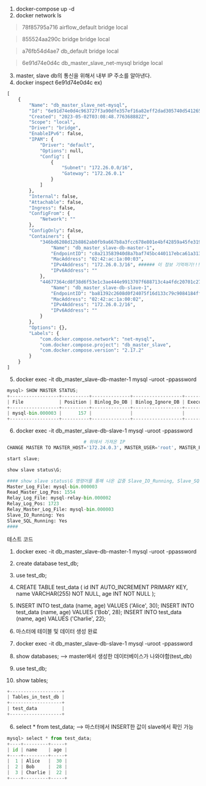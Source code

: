 1. docker-compose up -d
2. docker network ls
>78f85795a716   airflow_default             bridge    local
 
> 855524aa290c   bridge                      bridge    local

> a76fb54d4ae7   db_default                  bridge    local

> 6e91d74e0d4c   db_master_slave_net-mysql   bridge    local

3. master, slave db의 통신을 위해서 내부 IP 주소를 알아낸다.
4. docker inspect 6e91d74e0d4c
ex)
```python
[
    {
        "Name": "db_master_slave_net-mysql",
        "Id": "6e91d74e0d4c963727f3a90dfe357ef16a82eff2dad305740d541265820cf07d",
        "Created": "2023-05-02T03:08:48.776368882Z",
        "Scope": "local",
        "Driver": "bridge",
        "EnableIPv6": false,
        "IPAM": {
            "Driver": "default",
            "Options": null,
            "Config": [
                {
                    "Subnet": "172.26.0.0/16",
                    "Gateway": "172.26.0.1"
                }
            ]
        },
        "Internal": false,
        "Attachable": false,
        "Ingress": false,
        "ConfigFrom": {
            "Network": ""
        },
        "ConfigOnly": false,
        "Containers": {
            "346bd6208d12b8862ab0fb9a667b8a3fcc678e801e4bf42859a45fe319f9b329": {
                "Name": "db_master_slave-db-master-1",
                "EndpointID": "c8a213583940d8a7baf745bc440117ebca61a3139f85dfe2f8ad30401120615b",
                "MacAddress": "02:42:ac:1a:00:03",
                "IPv4Address": "172.26.0.3/16", ###### 이 정보 기억하기!!!!
                "IPv6Address": ""
            },
            "44677364cd8f38d6f53e1c3ae444e9913707f688713c4a4fdc20701c27534f0f": {
                "Name": "db_master_slave-db-slave-1",
                "EndpointID": "ba81392c2608d0f24075f16d133c79c9084184ff340331c919e452f9c1e57430",
                "MacAddress": "02:42:ac:1a:00:02",
                "IPv4Address": "172.26.0.2/16",
                "IPv6Address": ""
            }
        },
        "Options": {},
        "Labels": {
            "com.docker.compose.network": "net-mysql",
            "com.docker.compose.project": "db_master_slave",
            "com.docker.compose.version": "2.17.2"
        }
    }
]

```
5.  docker exec -it db_master_slave-db-master-1 mysql -uroot -ppassword
```python
mysql> SHOW MASTER STATUS;
+------------------+----------+--------------+------------------+-------------------+
| File             | Position | Binlog_Do_DB | Binlog_Ignore_DB | Executed_Gtid_Set |
+------------------+----------+--------------+------------------+-------------------+
| mysql-bin.000003 |      157 |              |                  |                   |
+------------------+----------+--------------+------------------+-------------------+
```

6. docker exec -it db_master_slave-db-slave-1 mysql -uroot -ppassword
```python
                            # 위에서 가져온 IP                                            # SHOW MASTER STATUS에서 나온 File      # SHOW MASTER STATUS에서 나온 Position
CHANGE MASTER TO MASTER_HOST='172.24.0.3', MASTER_USER='root', MASTER_PASSWORD='password', MASTER_LOG_FILE='mysql-bin.000003', MASTER_LOG_POS=157, GET_MASTER_PUBLIC_KEY=1;

start slave;

show slave status\G;

#### show slave status\G 명령어를 통해 나온 값중 Slave_IO_Running, Slave_SQL_Running가 yes여야 성공
Master_Log_File: mysql-bin.000003
Read_Master_Log_Pos: 1554
Relay_Log_File: mysql-relay-bin.000002
Relay_Log_Pos: 1723
Relay_Master_Log_File: mysql-bin.000003
Slave_IO_Running: Yes
Slave_SQL_Running: Yes
####
```

테스트 코드
1. docker exec -it db_master_slave-db-master-1 mysql -uroot -ppassword
2. create database test_db;
3. use test_db;
4. CREATE TABLE test_data (
  id INT AUTO_INCREMENT PRIMARY KEY,
  name VARCHAR(255) NOT NULL,
  age INT NOT NULL
);
5. INSERT INTO test_data (name, age) VALUES ('Alice', 30);
INSERT INTO test_data (name, age) VALUES ('Bob', 28);
INSERT INTO test_data (name, age) VALUES ('Charlie', 22);
6. 마스터에 테이블 및 데이터 생성 완료 

1. docker exec -it db_master_slave-db-slave-1 mysql -uroot -ppassword
2. show databases; --> master에서 생성한 데이터베이스가 나와야함(test_db)
3. use test_db;
4. show tables;
 ```python
+-------------------+
| Tables_in_test_db |
+-------------------+
| test_data         |
+-------------------+
```
6. select * from test_data; --> 마스터에서 INSERT한 값이 slave에서 확인 가능
```python
mysql> select * from test_data;
+----+---------+-----+
| id | name    | age |
+----+---------+-----+
|  1 | Alice   |  30 |
|  2 | Bob     |  28 |
|  3 | Charlie |  22 |
+----+---------+-----+
```
